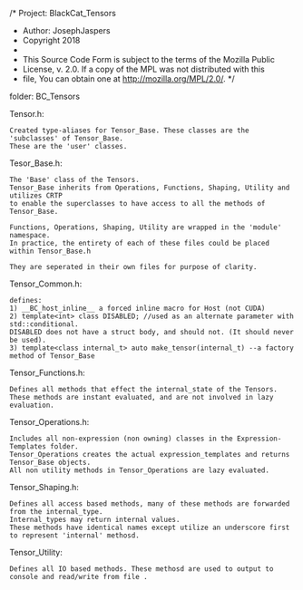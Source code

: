 /*  Project: BlackCat_Tensors
 *  Author: JosephJaspers
 *  Copyright 2018
 *
 * This Source Code Form is subject to the terms of the Mozilla Public
 * License, v. 2.0. If a copy of the MPL was not distributed with this
 * file, You can obtain one at http://mozilla.org/MPL/2.0/. */

folder: BC_Tensors


Tensor.h:
	
	Created type-aliases for Tensor_Base. These classes are the 'subclasses' of Tensor_Base.
	These are the 'user' classes.

Tesor_Base.h:

	The 'Base' class of the Tensors. 
	Tensor_Base inherits from Operations, Functions, Shaping, Utility and utilizes CRTP 
	to enable the superclasses to have access to all the methods of Tensor_Base.

	Functions, Operations, Shaping, Utility are wrapped in the 'module' namespace. 
	In practice, the entirety of each of these files could be placed within Tensor_Base.h

	They are seperated in their own files for purpose of clarity. 

Tensor_Common.h:

	defines:
	1) __BC_host_inline__ a forced inline macro for Host (not CUDA)
	2) template<int> class DISABLED; //used as an alternate parameter with std::conditional.
	DISABLED does not have a struct body, and should not. (It should never be used).
	3) template<class internal_t> auto make_tensor(internal_t) --a factory method of Tensor_Base

Tensor_Functions.h:

	Defines all methods that effect the internal_state of the Tensors.
	These methods are instant evaluated, and are not involved in lazy evaluation. 

Tensor_Operations.h:

	Includes all non-expression (non owning) classes in the Expression-Templates folder.
	Tensor_Operations creates the actual expression_templates and returns Tensor_Base objects. 
	All non utility methods in Tensor_Operations are lazy evaluated. 

Tensor_Shaping.h:

	Defines all access based methods, many of these methods are forwarded from the internal_type. 
	Internal_types may return internal values. 
	These methods have identical names except utilize an underscore first to represent 'internal' methosd. 

Tensor_Utility:

	Defines all IO based methods. These methosd are used to output to console and read/write from file .
